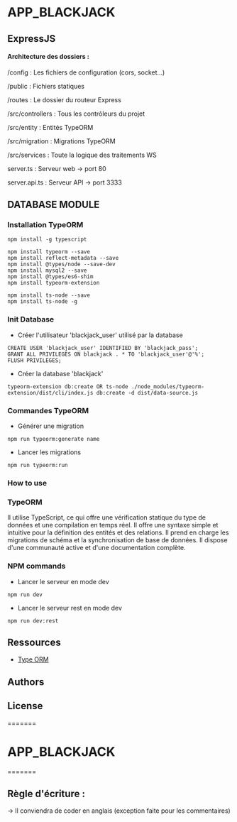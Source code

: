 # APP_BLACKJACK

## ExpressJS

#### Architecture des dossiers :

/config : Les fichiers de configuration (cors, socket...)

/public : Fichiers statiques

/routes : Le dossier du routeur Express

/src/controllers : Tous les contrôleurs du projet

/src/entity : Entités TypeORM

/src/migration : Migrations TypeORM

/src/services : Toute la logique des traitements WS

server.ts : Serveur web -> port 80

server.api.ts : Serveur API -> port 3333

## DATABASE MODULE

### Installation TypeORM

```
npm install -g typescript

npm install typeorm --save
npm install reflect-metadata --save
npm install @types/node --save-dev
npm install mysql2 --save
npm install @types/es6-shim
npm install typeorm-extension

npm install ts-node --save
npm install ts-node -g
```

### Init Database

+ Créer l'utilisateur 'blackjack_user' utilisé par la database

```
CREATE USER 'blackjack_user' IDENTIFIED BY 'blackjack_pass';
GRANT ALL PRIVILEGES ON blackjack . * TO 'blackjack_user'@'%';
FLUSH PRIVILEGES;
```

+ Créer la database 'blackjack'

```
typeorm-extension db:create OR ts-node ./node_modules/typeorm-extension/dist/cli/index.js db:create -d dist/data-source.js 
```

### Commandes TypeORM

+ Générer une migration
```
npm run typeorm:generate name 
```
+ Lancer les migrations
```
npm run typeorm:run
```

### How to use

### TypeORM
    
Il utilise TypeScript, ce qui offre une vérification statique du type de données et une compilation en temps réel.
Il offre une syntaxe simple et intuitive pour la définition des entités et des relations.
Il prend en charge les migrations de schéma et la synchronisation de base de données.
Il dispose d'une communauté active et d'une documentation complète.

### NPM commands

+ Lancer le serveur en mode dev
```
npm run dev 
```

+ Lancer le serveur rest en mode dev
```
npm run dev:rest
```
## Ressources

- [Type ORM](https://typeorm.io/)

## Authors

## License
=======
# APP_BLACKJACK

=======
## Règle d'écriture : 

  -> Il conviendra de coder en anglais (exception faite pour les commentaires)